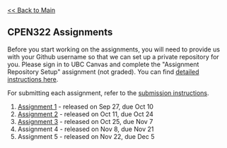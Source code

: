 [<< Back to Main](../README.md)

## CPEN322 Assignments

Before you start working on the assignments, you will need to provide us with your Github username so that we can set up a private repository for you. Please sign in to UBC Canvas and complete the "Assignment Repository Setup" assignment (not graded). You can find [detailed instructions here](setup.md).

For submitting each assignment, refer to the [submission instructions](canvas-submission.md).

1. [Assignment 1](assignment-1.md) - released on Sep 27, due Oct 10
2. [Assignment 2](assignment-2.md) - released on Oct 11, due Oct 24
3. [Assignment 3](assignment-3.md) - released on Oct 25, due Nov 7
4. Assignment 4 - released on Nov 8, due Nov 21
5. Assignment 5 - released on Nov 22, due Dec 5
